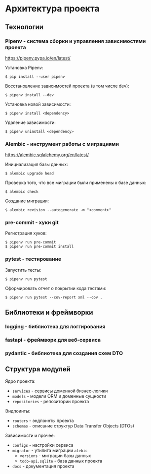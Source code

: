 # Архитектура проекта

## Технологии

### Pipenv - система сборки и управления зависимостями проекта

https://pipenv.pypa.io/en/latest/

Установка Pipenv:
```shell
$ pip install --user pipenv
```

Восстановление зависимостей проекта (в том числе dev):
```shell
$ pipenv install --dev
```

Установка новой зависимости:
```shell
$ pipenv install <dependency>
```

Удаление зависимости:
```shell
$ pipenv uninstall <dependency>
```


### Alembic - инструмент работы с миграциями

https://alembic.sqlalchemy.org/en/latest/

Инициализация базы данных:
```shell
$ alembic upgrade head
```

Проверка того, что все миграции были применены к базе данных:
```shell
$ alembic check
```

Создание миграции:
```shell
$ alembic revision --autogenerate -m "<comment>"
```


### pre-commit - хуки git

Регистрация хуков:
```shell
$ pipenv run pre-commit
$ pipenv run pre-commit install
```


### pytest - тестирование

Запустить тесты:
```shell
$ pipenv run pytest
```

Сформировать отчет о покрытии кода тестами:
```shell
$ pipenv run pytest --cov-report xml --cov .
```


## Библиотеки и фреймворки

### logging - библиотека для логгирования

### fastapi - фреймворк для веб-сервиса

### pydantic - библиотека для создания схем DTO


## Структура модулей

Ядро проекта:
- `services` - сервисы доменной бизнес-логики
- `models` - модели ORM и доменные сущности
- `repositories` - репозитории проекта

Эндпоинты:
- `routers` - эндпоинты проекта
- `schemas` - описание структур Data Transfer Objects (DTOs)

Зависимости и прочее:
- `configs` - настройки сервиса
- `migrator` - утилита миграции `alebic`
  - `versions` - миграции базы данных
  - `todo-api.sqlite` - база данных проекта
- `docs` - документация проекта
